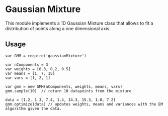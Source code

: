 # Gaussian Mixture

This module implements a 1D Gaussian Mixture class that allows to fit a distribution of points along a one dimensional axis.

## Usage

```
var GMM = require('gaussianMixture')

var nComponents = 3
var weights = [0.3, 0.2, 0.5]
var means = [1, 7, 15]
var vars = [1, 2, 1]

var gmm = new GMM(nComponents, weights, means, vars)
gmm.sample(10)  // return 10 datapoints from the mixture

data = [1.2, 1.3, 7.4, 1.4, 14.3, 15.3, 1.0, 7.2]
gmm.optimize(data) // updates weights, means and variances with the EM algorithm given the data.
```
